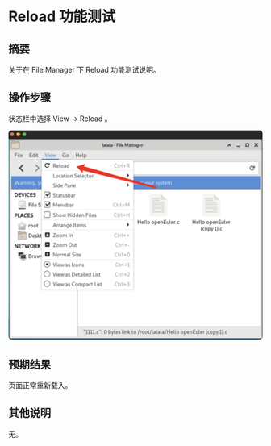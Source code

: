 # Reload 功能测试

## 摘要

关于在 File Manager 下 Reload 功能测试说明。

## 操作步骤

状态栏中选择 View -> Reload 。

![Reload功能测试-1](./img/Reload功能测试-1.png)

## 预期结果

页面正常重新载入。

## 其他说明

无。
